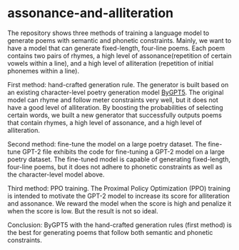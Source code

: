 # assonance-and-alliteration
The repository shows three methods of training a language model to generate poems with semantic and phonetic constraints.
Mainly, we want to have a model that can generate fixed-length, four-line poems. Each poem contains two pairs of rhymes, a high level of assonance(repetition of certain vowels within a line), and a high level of alliteration (repetition of initial phonemes within a line). 

First method: hand-crafted generation rule.
The generator is built based on an existing character-level poetry generation model [ByGPT5](https://github.com/potamides/uniformers). The original model can rhyme and follow meter constraints very well, but it does not have a good level of alliteration. 
By boosting the probabilities of selecting certain words, we built a new generator that successfully outputs poems that contain rhymes, a high level of assonance, and a high level of alliteration. 

Second method: fine-tune the model on a large poetry dataset.
The fine-tune GPT-2 file exhibits the code for fine-tuning a GPT-2 model on a large poetry dataset. The fine-tuned model is capable of generating fixed-length, four-line poems, but it does not adhere to phonetic constraints as well as the character-level model above. 

Third method: PPO training.
The Proximal Policy Optimization (PPO) training is intended to motivate the GPT-2 model to increase its score for alliteration and assonance. We reward the model when the score is high and penalize it when the score is low. But the result is not so ideal. 

Conclusion: ByGPT5 with the hand-crafted generation rules (first method) is the best for generating poems that follow both semantic and phonetic constraints. 
